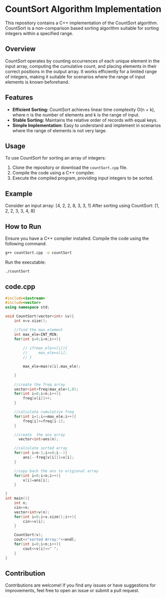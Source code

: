 # CountSort Algorithm Implementation
This repository contains a C++ implementation of the CountSort algorithm. CountSort is a non-comparison based sorting algorithm suitable for sorting integers within a specified range.

## Overview
CountSort operates by counting occurrences of each unique element in the input array, computing the cumulative count, and placing elements in their correct positions in the output array. It works efficiently for a limited range of integers, making it suitable for scenarios where the range of input elements is known beforehand.

## Features
- **Efficient Sorting:** CountSort achieves linear time complexity O(n + k), where n is the number of elements and k is the range of input.
- **Stable Sorting:** Maintains the relative order of records with equal keys.
- **Simple Implementation:** Easy to understand and implement in scenarios where the range of elements is not very large.

## Usage
To use CountSort for sorting an array of integers:
1. Clone the repository or download the `countSort.cpp` file.
2. Compile the code using a C++ compiler.
3. Execute the compiled program, providing input integers to be sorted.

## Example
Consider an input array: [4, 2, 2, 8, 3, 3, 1]
After sorting using CountSort: [1, 2, 2, 3, 3, 4, 8]

## How to Run
Ensure you have a C++ compiler installed. Compile the code using the following command:
```bash
g++ countSort.cpp -o countSort
```
Run the executable:
```bash
./countSort
```
## code.cpp 
```cpp
#include<iostream>
#include<vector>
using namespace std;

void CountSort(vector<int> &v){
    int n=v.size();

    //find the max element
    int max_ele=INT_MIN;
    for(int i=0;i<n;i++){
         
        // if(max_ele<v[i]){
        //     max_ele=v[i];
        // }

        max_ele=max(v[i],max_ele);

    }
    
    //create the freq array
    vector<int>freq(max_ele+1,0);
    for(int i=0;i<n;i++){
        freq[v[i]]++;
    }

    //calculate cumulative freq
    for(int i=1;i<=max_ele;i++){
        freq[i]+=freq[i-1];
    }

    //create  the ans array
      vector<int>ans(n);

    //calculate sorted array
    for(int i=n-1;i>=0;i--){
        ans[--freq[v[i]]]=v[i];
    }

    //copy back the ans to origional array
    for(int i=0;i<n;i++){
        v[i]=ans[i];
    }

}
int main(){
    int n;
    cin>>n;
    vector<int>v(n);
    for(int i=0;i<v.size();i++){
        cin>>v[i];
    }

    CountSort(v);
    cout<<"sorted Array:"<<endl;
    for(int i=0;i<n;i++){
        cout<<v[i]<<" ";
    }
}
```
## Contribution
Contributions are welcome! If you find any issues or have suggestions for improvements, feel free to open an issue or submit a pull request.

